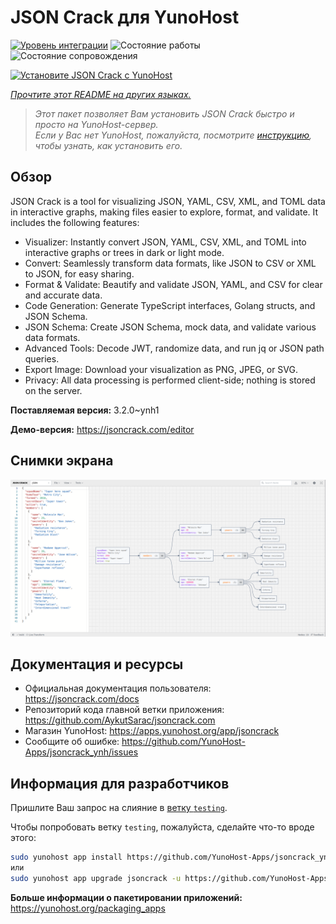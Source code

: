<!--
Важно: этот README был автоматически сгенерирован <https://github.com/YunoHost/apps/tree/master/tools/readme_generator>
Он НЕ ДОЛЖЕН редактироваться вручную.
-->

# JSON Crack для YunoHost

[![Уровень интеграции](https://apps.yunohost.org/badge/integration/jsoncrack)](https://ci-apps.yunohost.org/ci/apps/jsoncrack/)
![Состояние работы](https://apps.yunohost.org/badge/state/jsoncrack)
![Состояние сопровождения](https://apps.yunohost.org/badge/maintained/jsoncrack)

[![Установите JSON Crack с YunoHost](https://install-app.yunohost.org/install-with-yunohost.svg)](https://install-app.yunohost.org/?app=jsoncrack)

*[Прочтите этот README на других языках.](./ALL_README.md)*

> *Этот пакет позволяет Вам установить JSON Crack быстро и просто на YunoHost-сервер.*  
> *Если у Вас нет YunoHost, пожалуйста, посмотрите [инструкцию](https://yunohost.org/install), чтобы узнать, как установить его.*

## Обзор

JSON Crack is a tool for visualizing JSON, YAML, CSV, XML, and TOML data in interactive graphs, making files easier to explore, format, and validate. It includes the following features:
- Visualizer: Instantly convert JSON, YAML, CSV, XML, and TOML into interactive graphs or trees in dark or light mode.
- Convert: Seamlessly transform data formats, like JSON to CSV or XML to JSON, for easy sharing.
- Format & Validate: Beautify and validate JSON, YAML, and CSV for clear and accurate data.
- Code Generation: Generate TypeScript interfaces, Golang structs, and JSON Schema.
- JSON Schema: Create JSON Schema, mock data, and validate various data formats.
- Advanced Tools: Decode JWT, randomize data, and run jq or JSON path queries.
- Export Image: Download your visualization as PNG, JPEG, or SVG.
- Privacy: All data processing is performed client-side; nothing is stored on the server.


**Поставляемая версия:** 3.2.0~ynh1

**Демо-версия:** <https://jsoncrack.com/editor>

## Снимки экрана

![Снимок экрана JSON Crack](./doc/screenshots/jsoncrack.png)

## Документация и ресурсы

- Официальная документация пользователя: <https://jsoncrack.com/docs>
- Репозиторий кода главной ветки приложения: <https://github.com/AykutSarac/jsoncrack.com>
- Магазин YunoHost: <https://apps.yunohost.org/app/jsoncrack>
- Сообщите об ошибке: <https://github.com/YunoHost-Apps/jsoncrack_ynh/issues>

## Информация для разработчиков

Пришлите Ваш запрос на слияние в [ветку `testing`](https://github.com/YunoHost-Apps/jsoncrack_ynh/tree/testing).

Чтобы попробовать ветку `testing`, пожалуйста, сделайте что-то вроде этого:

```bash
sudo yunohost app install https://github.com/YunoHost-Apps/jsoncrack_ynh/tree/testing --debug
или
sudo yunohost app upgrade jsoncrack -u https://github.com/YunoHost-Apps/jsoncrack_ynh/tree/testing --debug
```

**Больше информации о пакетировании приложений:** <https://yunohost.org/packaging_apps>
